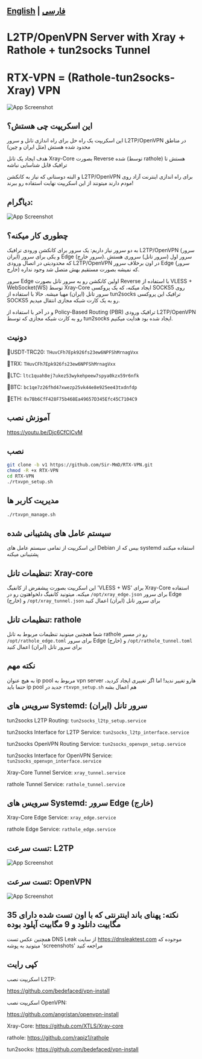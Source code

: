 ## [English](/README.md) | [فارسی](/README_fa.md)
# L2TP/OpenVPN Server with Xray + Rathole + tun2socks Tunnel
# RTX-VPN = (Rathole-tun2socks-Xray) VPN
![App Screenshot](https://raw.githubusercontent.com/Sir-MmD/RTX-VPN/refs/heads/main/screenshots/menu.png)
## این اسکریپت چی هستش؟

این اسکریپت یک راه حل برای راه اندازی تانل و سرور L2TP/OpenVPN در مناطق محدود شده هستش (مثل ایران و چین)

هدف ایجاد یک تانل Xray-Core بصورت Reverse شده (توسط rathole) هستش تا ترافیک قابل شناسایی نباشه

و البته دوستانی که نیاز به کانکشن L2TP/OpenVPN برای راه اندازی اینترنت آزاد روی مودم دارند میتونند از این اسکریپت نهایت استفاده رو ببرند!

## دیاگرام:
![App Screenshot](https://raw.githubusercontent.com/Sir-MmD/RTX-VPN/refs/heads/main/diagram.PNG)

## چطوری کار میکنه؟
به دو سرور نیاز داریم: یک سرور برای کانکشن ورودی ترافیک L2TP/OpenVPN (سرور ایران) و یکی برای سرور Edge (سرور خارج). سرور اول (سرور تانل) سروری هستش که محدودیتی در اتصال ورودی L2TP/OpenVPN در اون برخلاف سرور Edge (سرور خارج) که نمیشه بصورت مستقیم بهش متصل شد وجود نداره.

سرور Edge اولین کانکشن رو به سرور تانل بصورت Reverse با استفاده از VLESS + WebSocket(WS) توسط Xray-Core ایجاد میکنه، که یک پروکسی SOCKS5 روی سرور تانل (ایران) مهیا میشه. حالا با استفاده از tun2socks ترافیک این پروکسی SOCKS5 رو به یک کارت شبکه مجازی انتقال میدیم.

و در آخر با استفاده از Policy-Based Routing (PBR) ترافیک ورودی L2TP/OpenVPN رو به کارت شبکه مجازی که توسط tun2socks ایجاد شده بود هدایت میکنیم.

## دونیت
🔹USDT-TRC20: ```THuvCFh7Epk926fs23ew6NPFShMrnagVxx```

🔹TRX: ```THuvCFh7Epk926fs23ew6NPFShMrnagVxx```

🔹LTC: ```ltc1quah8ej7ukez53wykehpeew7spya0kzx59r6nfk```

🔹BTC: ```bc1qe7z26fhd47xwezp25vk44e8e925ee43txdnfdp```

🔹ETH: ```0x7Bb6CfF428F75b468Ea49657D345Efc45C7104C9```

## آموزش نصب
https://youtu.be/Djc6CfClCvM
## نصب
```bash
git clone -b v1 https://github.com/Sir-MmD/RTX-VPN.git
chmod -R +x RTX-VPN
cd RTX-VPN
./rtxvpn_setup.sh
```
## مدیریت کاربر ها
```bash
./rtxvpn_manage.sh
```
## سیستم عامل های پشتیبانی شده
این اسکریپت از تمامی سیستم عامل های Debian بیس که از systemd استفاده میکنند پشتیبانی میکنه

## تنظیمات تانل: Xray-core
این اسکریپت بصورت پیشفرض از کانفیگ 'VLESS + WS' برای Xray-Core استفاده میکنه. میتونید کانفیگ دلخواهتون رو در ```/opt/xray_edge.json``` برای سرور Edge (خارج) و ```/opt/xray_tunnel.json``` برای سرور تانل (ایران) اعمال کنید
## تنظیمات تانل: rathole
شما همچنین میتونید تنظیمات مربوط به تانل rathole رو در مسیر ```/opt/rathole_edge.toml``` برای سرور Edge (خارج) و ```/opt/rathole_tunnel.toml``` برای سرور تانل (ایران) اعمال کنید
## نکته مهم
به هیچ عنوان ip pool مربوط به vpn server هارو تغییر ندید! اما اگر تغییری ایجاد کردید، حتما باید ip pool جدید در ```rtxvpn_setup.sh``` هم اعمال بشه

## سرویس های Systemd: سرور تانل (ایران)
tun2socks L2TP Routing: ```tun2socks_l2tp_setup.service```

tun2socks Interface for L2TP Service: ```tun2socks_l2tp_interface.service```

tun2socks OpenVPN Routing Service: ```tun2socks_openvpn_setup.service```

tun2socks Interface for OpenVPN Service: ```tun2socks_openvpn_interface.service```

Xray-Core Tunnel Service: ```xray_tunnel.service```

rathole Tunnel Service: ```rathole_tunnel.service```

## سرویس های Systemd: سرور Edge (خارج)
Xray-Core Edge Service: ```xray_edge.service```

rathole Edge Service: ```rathole_edge.service```

## تست سرعت: L2TP
![App Screenshot](https://raw.githubusercontent.com/Sir-MmD/RTX-VPN/refs/heads/main/screenshots/l2tp/speedtest.jpg)
## تست سرعت: OpenVPN
![App Screenshot](https://raw.githubusercontent.com/Sir-MmD/RTX-VPN/refs/heads/main/screenshots/openvpn/speedtest.jpg)

## نکته: پهنای باند اینترنتی که با اون تست شده دارای 35 مگابیت دانلود و 9 مگابیت آپلود بوده

همچنین عکس تست DNS Leak از سایت https://dnsleaktest.com موجوده که میتونید به پوشه 'screenshots' مراجعه کنید
## کپی رایت
اسکریپت نصب L2TP:

https://github.com/bedefaced/vpn-install

اسکریپت نصب OpenVPN:

https://github.com/angristan/openvpn-install

Xray-Core: https://github.com/XTLS/Xray-core

rathole: https://github.com/rapiz1/rathole

tun2socks: https://github.com/bedefaced/vpn-install
